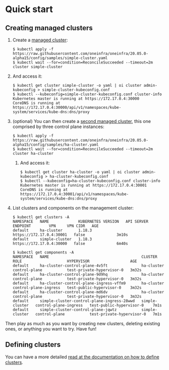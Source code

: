 # Quick start

## Creating managed clusters

1. Create a [managed cluster](../config/samples/simple-cluster.yaml):

    ```console
    $ kubectl apply -f https://raw.githubusercontent.com/oneinfra/oneinfra/20.05.0-alpha15/config/samples/simple-cluster.yaml
    $ kubectl wait --for=condition=ReconcileSucceeded --timeout=2m cluster simple-cluster
    ```

2. And access it:

    ```console
    $ kubectl get cluster simple-cluster -o yaml | oi cluster admin-kubeconfig > simple-cluster-kubeconfig.conf
    $ kubectl --kubeconfig=simple-cluster-kubeconfig.conf cluster-info
    Kubernetes master is running at https://172.17.0.4:30000
    CoreDNS is running at https://172.17.0.4:30000/api/v1/namespaces/kube-system/services/kube-dns:dns/proxy
    ```

3. (optional) You can then create a [second managed
   cluster](../config/samples/ha-cluster.yaml), this one comprised by
   three control plane instances:

    ```console
    $ kubectl apply -f https://raw.githubusercontent.com/oneinfra/oneinfra/20.05.0-alpha15/config/samples/ha-cluster.yaml
    $ kubectl wait --for=condition=ReconcileSucceeded --timeout=2m cluster ha-cluster
    ```

    1. And access it:

        ```console
        $ kubectl get cluster ha-cluster -o yaml | oi cluster admin-kubeconfig > ha-cluster-kubeconfig.conf
        $ kubectl --kubeconfig=ha-cluster-kubeconfig.conf cluster-info
        Kubernetes master is running at https://172.17.0.4:30001
        CoreDNS is running at https://172.17.0.4:30001/api/v1/namespaces/kube-system/services/kube-dns:dns/proxy
        ```
4. List clusters and components on the management cluster:

    ```console
    $ kubectl get clusters -A
    NAMESPACE   NAME             KUBERNETES VERSION   API SERVER ENDPOINT        VPN     VPN CIDR   AGE
    default     ha-cluster       1.18.3               https://172.17.0.4:30001   false              3m10s
    default     simple-cluster   1.18.3               https://172.17.0.4:30000   false              6m40s
    ```

    ```console
    $ kubectl get components -A
    NAMESPACE   NAME                                         CLUSTER          ROLE                    HYPERVISOR                  AGE
    default     ha-cluster-control-plane-4v5ft               ha-cluster       control-plane           test-private-hypervisor-0   3m32s
    default     ha-cluster-control-plane-9d9hq               ha-cluster       control-plane           test-private-hypervisor-0   3m32s
    default     ha-cluster-control-plane-ingress-vffm9       ha-cluster       control-plane-ingress   test-public-hypervisor-0    3m32s
    default     ha-cluster-control-plane-md6dv               ha-cluster       control-plane           test-private-hypervisor-0   3m32s
    default     simple-cluster-control-plane-ingress-28wwd   simple-cluster   control-plane-ingress   test-public-hypervisor-0    7m1s
    default     simple-cluster-control-plane-jqwtz           simple-cluster   control-plane           test-private-hypervisor-0   7m1s
    ```

Then play as much as you want by creating new clusters, deleting
existing ones, or anything you want to try. Have fun!


## Defining clusters

You can have a more detailed [read at the documentation on how to
define clusters](clusters.md).
